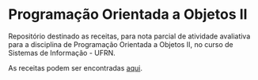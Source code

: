 # Programação Orientada a Objetos II
Repositório destinado as receitas, para nota parcial de atividade avaliativa para a disciplina de Programação Orientada a Objetos II, no curso de Sistemas de Informação - UFRN.

As receitas podem ser encontradas [aqui](https://sites.google.com/view/fabricio10/p%C3%A1gina-inicial/cursos/oo-dart). 
